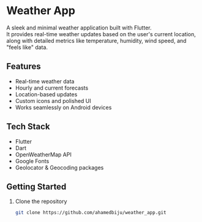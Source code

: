 # Weather App

A sleek and minimal weather application built with Flutter.  
It provides real-time weather updates based on the user's current location, along with detailed metrics like temperature, humidity, wind speed, and "feels like" data.

## Features

- Real-time weather data
- Hourly and current forecasts
- Location-based updates
- Custom icons and polished UI
- Works seamlessly on Android devices

## Tech Stack

- Flutter
- Dart
- OpenWeatherMap API
- Google Fonts
- Geolocator & Geocoding packages



## Getting Started

1. Clone the repository  
   ```bash
   git clone https://github.com/ahamedbiju/weather_app.git
